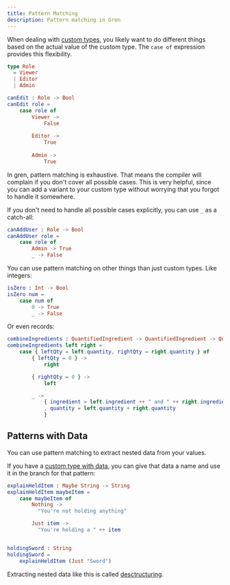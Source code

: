 ```yaml
---
title: Pattern Matching
description: Pattern matching in Gren
---
```


When dealing with [custom types](/book/syntax/custom_types/), you likely want to do different things based on the actual value of the custom type. The `case of` expression provides this flexibility.

```elm
type Role
  = Viewer
  | Editor
  | Admin

canEdit : Role -> Bool
canEdit role =
    case role of
        Viewer ->
            False
        
        Editor ->
            True
        
        Admin ->
            True
```

In gren, pattern matching is exhaustive.
That means the compiler will complain if you don't cover all possible cases.
This is very helpful, since you can add a variant to your custom type without worrying that you forgot to handle it somewhere.

If you don't need to handle all possible cases explicitly, you can use `_` as a catch-all:

```elm
canAddUser : Role -> Bool
canAddUser role =
    case role of
        Admin -> True
        _ -> False
```

You can use pattern matching on other things than just custom types. Like integers:

```elm
isZero : Int -> Bool
isZero num =
    case num of
        0 -> True
        _ -> False
```

Or even records:

```elm
combineIngredients : QuantifiedIngredient -> QuantifiedIngredient -> QuantifiedIngredient
combineIngredients left right =
    case { leftQty = left.quantity, rightQty = right.quantity } of
        { leftQty = 0 } ->
            right

        { rightQty = 0 } ->
            left

        _ ->
            { ingredient = left.ingredient ++ " and " ++ right.ingredient
            , quantity = left.quantity + right.quantity
            }
```

## Patterns with Data

You can use pattern matching to extract nested data from your values.

If you have a [custom type with data](/book/syntax/custom_types/#types-with-data), you can give that data a name and use it in the branch for that pattern:

```elm
explainHeldItem : Maybe String -> String
explainHeldItem maybeItem =
    case maybeItem of
        Nothing ->
          "You're not holding anything"

        Just item ->
          "You're holding a " ++ item


holdingSword : String
holdingSword =
    explainHeldItem (Just "Sword")
```

Extracting nested data like this is called [desctructuring](/book/syntax/destructuring).
